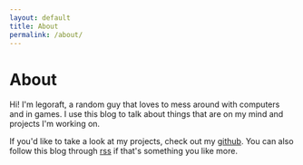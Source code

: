 ```yaml
---
layout: default
title: About
permalink: /about/
---
```


# About

Hi! I'm legoraft, a random guy that loves to mess around with computers and in games. I use this blog to talk about things that are on my mind and projects I'm working on.

If you'd like to take a look at my projects, check out my [github](https://github.com/legoraft). You can also follow this blog through [rss](https://legoraft.com/feed.xml) if that's something you like more.